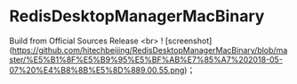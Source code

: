 # RedisDesktopManagerMacBinary
Build from Official Sources Release <br\>
! [screenshot] (https://github.com/hitechbeijing/RedisDesktopManagerMacBinary/blob/master/%E5%B1%8F%E5%B9%95%E5%BF%AB%E7%85%A7%202018-05-07%20%E4%B8%8B%E5%8D%889.00.55.png)；
